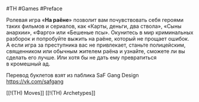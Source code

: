#TH #Games #Preface 

Ролевая игра «**На раёне**» позволит вам почувствовать себя героями таких фильмов и сериалов, как «Карты, деньги, два ствола», «Сыны анархии», «Фарго» или «Бешеные псы». Окунитесь в мир криминальных разборок и попробуйте выжить на раёне, который не прощает ошибок. А если игра за преступника вас не привлекает, станьте полицейским, священником или обычным жителем раёна и узнайте, сможете ли вы сделать его лучше. Или хотя бы не дать ему превратиться в кромешный ад.

Перевод буклетов взят из паблика SaF Gang Design  https://vk.com/safgang

[[!(TH) Moves]]
[[!(TH) Archetypes]]